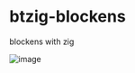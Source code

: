 # btzig-blockens
 blockens with zig

![image](https://github.com/btipling/btzig-blockens/assets/249641/4c710c3e-051a-4e39-8e6f-503817c56045)



